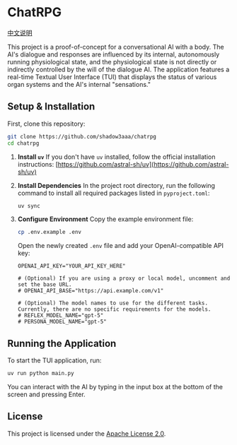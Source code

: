 # ChatRPG

[中文说明](README.md)

This project is a proof-of-concept for a conversational AI with a body. The AI's dialogue and responses are influenced by its internal, autonomously running physiological state, and the physiological state is not directly or indirectly controlled by the will of the dialogue AI.
The application features a real-time Textual User Interface (TUI) that displays the status of various organ systems and the AI's internal "sensations."

## Setup & Installation

First, clone this repository:

```bash
git clone https://github.com/shadow3aaa/chatrpg
cd chatrpg
```

1.  **Install `uv`**
    If you don't have `uv` installed, follow the official installation instructions:
    [https://github.com/astral-sh/uv](https://github.com/astral-sh/uv)

2.  **Install Dependencies**
    In the project root directory, run the following command to install all required packages listed in `pyproject.toml`:
    ```bash
    uv sync
    ```

3.  **Configure Environment**
    Copy the example environment file:
    ```bash
    cp .env.example .env
    ```
    Open the newly created `.env` file and add your OpenAI-compatible API key:
    ```dotenv
    OPENAI_API_KEY="YOUR_API_KEY_HERE"

    # (Optional) If you are using a proxy or local model, uncomment and set the base URL.
    # OPENAI_API_BASE="https://api.example.com/v1"

    # (Optional) The model names to use for the different tasks. Currently, there are no specific requirements for the models.
    # REFLEX_MODEL_NAME="gpt-5"
    # PERSONA_MODEL_NAME="gpt-5"
    ```

## Running the Application

To start the TUI application, run:

```bash
uv run python main.py
```

You can interact with the AI by typing in the input box at the bottom of the screen and pressing Enter.

## License

This project is licensed under the [Apache License 2.0](http://www.apache.org/licenses/LICENSE-2.0).

